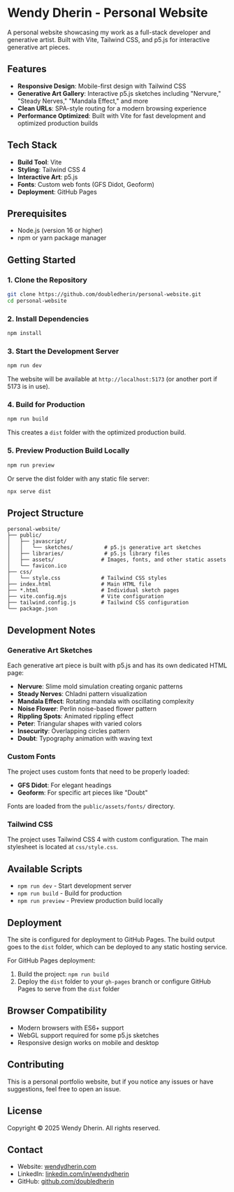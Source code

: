 # Wendy Dherin - Personal Website

A personal website showcasing my work as a full-stack developer and generative artist. Built with Vite, Tailwind CSS, and p5.js for interactive generative art pieces.

## Features

- **Responsive Design**: Mobile-first design with Tailwind CSS
- **Generative Art Gallery**: Interactive p5.js sketches including "Nervure," "Steady Nerves," "Mandala Effect," and more
- **Clean URLs**: SPA-style routing for a modern browsing experience
- **Performance Optimized**: Built with Vite for fast development and optimized production builds

## Tech Stack

- **Build Tool**: Vite
- **Styling**: Tailwind CSS 4
- **Interactive Art**: p5.js
- **Fonts**: Custom web fonts (GFS Didot, Geoform)
- **Deployment**: GitHub Pages

## Prerequisites

- Node.js (version 16 or higher)
- npm or yarn package manager

## Getting Started

### 1. Clone the Repository

```bash
git clone https://github.com/doubledherin/personal-website.git
cd personal-website
```

### 2. Install Dependencies

```bash
npm install
```

### 3. Start the Development Server

```bash
npm run dev
```

The website will be available at `http://localhost:5173` (or another port if 5173 is in use).

### 4. Build for Production

```bash
npm run build
```

This creates a `dist` folder with the optimized production build.

### 5. Preview Production Build Locally

```bash
npm run preview
```

Or serve the dist folder with any static file server:

```bash
npx serve dist
```

## Project Structure

```
personal-website/
├── public/
│   ├── javascript/
│   │   └── sketches/          # p5.js generative art sketches
│   ├── libraries/             # p5.js library files
│   ├── assets/               # Images, fonts, and other static assets
│   └── favicon.ico
├── css/
│   └── style.css             # Tailwind CSS styles
├── index.html                # Main HTML file
├── *.html                    # Individual sketch pages
├── vite.config.mjs           # Vite configuration
├── tailwind.config.js        # Tailwind CSS configuration
└── package.json
```

## Development Notes

### Generative Art Sketches

Each generative art piece is built with p5.js and has its own dedicated HTML page:

- **Nervure**: Slime mold simulation creating organic patterns
- **Steady Nerves**: Chladni pattern visualization
- **Mandala Effect**: Rotating mandala with oscillating complexity
- **Noise Flower**: Perlin noise-based flower pattern
- **Rippling Spots**: Animated rippling effect
- **Peter**: Triangular shapes with varied colors
- **Insecurity**: Overlapping circles pattern
- **Doubt**: Typography animation with waving text

### Custom Fonts

The project uses custom fonts that need to be properly loaded:

- **GFS Didot**: For elegant headings
- **Geoform**: For specific art pieces like "Doubt"

Fonts are loaded from the `public/assets/fonts/` directory.

### Tailwind CSS

The project uses Tailwind CSS 4 with custom configuration. The main stylesheet is located at `css/style.css`.

## Available Scripts

- `npm run dev` - Start development server
- `npm run build` - Build for production
- `npm run preview` - Preview production build locally

## Deployment

The site is configured for deployment to GitHub Pages. The build output goes to the `dist` folder, which can be deployed to any static hosting service.

For GitHub Pages deployment:

1. Build the project: `npm run build`
2. Deploy the `dist` folder to your `gh-pages` branch or configure GitHub Pages to serve from the `dist` folder

## Browser Compatibility

- Modern browsers with ES6+ support
- WebGL support required for some p5.js sketches
- Responsive design works on mobile and desktop

## Contributing

This is a personal portfolio website, but if you notice any issues or have suggestions, feel free to open an issue.

## License

Copyright © 2025 Wendy Dherin. All rights reserved.

## Contact

- Website: [wendydherin.com](https://wendydherin.com)
- LinkedIn: [linkedin.com/in/wendydherin](https://www.linkedin.com/in/wendydherin/)
- GitHub: [github.com/doubledherin](https://github.com/doubledherin)
